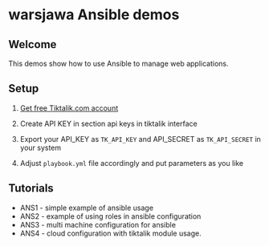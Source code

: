 warsjawa Ansible demos
================

Welcome
-------

This demos show how to use Ansible to manage web applications.


Setup
-----

1. [Get free Tiktalik.com account](https://tiktalik.com/en/promo?auto=1)

2. Create API KEY in section api keys in tiktalik interface

3. Export your API_KEY as ```TK_API_KEY``` and API_SECRET as ```TK_API_SECRET``` in your system

5. Adjust ```playbook.yml``` file accordingly and put parameters as you like

Tutorials
---------

 * ANS1 - simple example of ansible usage
 * ANS2 - example of using roles in ansible configuration
 * ANS3 - multi machine configuration for ansible
 * ANS4 - cloud configuration with tiktalik module usage.
